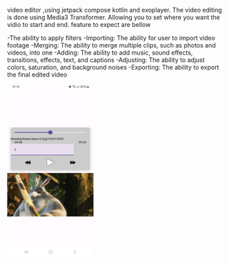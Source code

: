 video editor ,using jetpack compose kotlin and exoplayer. The video editing is done using Media3 Transformer. 
Allowing you to set where you want the vidio to start and end. feature to expect are bellow

-The ability to apply filters
-Importing: The ability for user to import video footage
-Merging: The ability to merge multiple clips, such as photos and videos, into one
-Adding: The ability to add music, sound effects, transitions, effects, text, and captions
-Adjusting: The ability to adjust colors, saturation, and background noises
-Exporting: The ability to export the final edited video

<img src="https://github.com/Ohnstokk3/video-editor-/blob/master/Screenshot_20241026_191808_My%20Application.jpg" width="200" height="400" />

